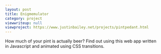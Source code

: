 ```yaml
---
layout: post
title: Enigmemulator
category: project
viewwriteup: null
viewproject: https://www.justinbailey.net/projects/pintpedant.html
---
```


How much of your pint is actually beer? Find out using this web app written in Javascript and animated using CSS transitions.
